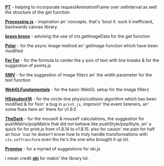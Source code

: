 <strong>[PT](https://khanacademy.org/profile/kaid_1007254215278267494550608)</strong> - helping to incorporate requestAnimationFrame over setInterval as well the structure of the get function

<strong>[Processing.js](https://github.com/processing-js/processing-js)</strong></a> - inspiration an' concepts. that's 'bout it. suck it inefficient, backwards canvas library.

<strong>[bravo bravo](https://github.com/jjroley/)</strong> - advising the use of ctx.getImageData for the get function

<strong>[Polar](https://github.com/eliasmurcray)</strong> - for the async image method an' getImage function which have been modified

<strong>[Fer Fer](https://github.com/Fertive)</strong> - for the formula to center the y axis of text with line breaks & for the suggestion of points.js

<strong>[SMV](https://github.com/smvthe1st)</strong> - for the suggestion of image filterz an' the width parameter for the text function

<strong>[WebGLFundamentals](https://webglfundamentals.org/)</strong> - for the basic WebGL setup for the image filterz

<strong>[HSstudent16](https://github.com/HSstudent16)</strong> - for the circle-line physix/collision algorithm which has been modified & for fixin' a bug in <code>print.js</code>, improvin' the event listeners, an' some fixes here an' there for v1.9.0

<strong>[TheDark](https://github.com/99TheDark)</strong> - for the mouseX & mouseY calculations, the suggestion for pushMatrix/popMatrix that did not behave like pushStyle/popStyle, an' a quick fix for print.js from v1.8.14 to v1.8.15. also for causin' me pain for half an hour 'cuz he doesn't know how to truly handle transformations with <code>ctx.setTransform</code> even tho he's the one who brought it up lol.

<strong>[Promise](https://github.com/PromiseCoder)</strong> - for a myriad of suggestions for ski.js

i mean credit <strong>[ski](https://github.com/thelegendski)</strong> for makin' the library lol.